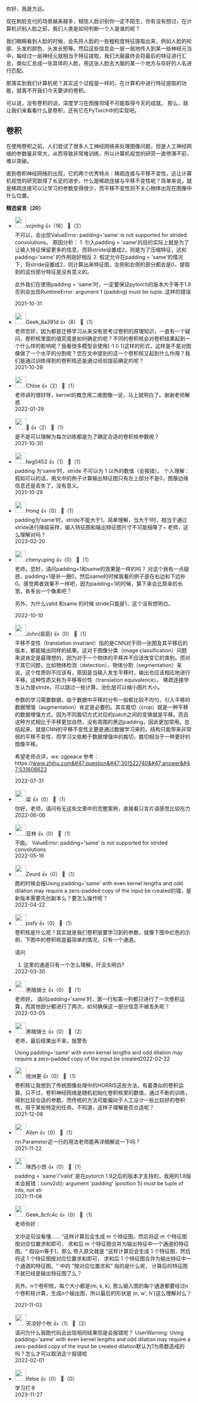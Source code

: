 你好，我是方远。

现在刷脸支付的场景越来越多，相信人脸识别你一定不陌生，你有没有想过，在计算机识别人脸之前，我们人类是如何判断一个人是谁的呢？

我们眼睛看到人脸的时候，会先将人脸的一些粗粒度特征提取出来，例如人脸的轮廓、头发的颜色、头发长短等。然后这些信息会一层一层地传入到某一些神经元当中，每经过一层神经元就相当于特征提取。我们大脑最终会将最后的特征进行汇总，类似汇总成一张具体的人脸，用这张人脸去大脑的某一个地方与存好的人名进行匹配。

那落实到我们计算机呢？其实这个过程是一样的，在计算机中进行特征提取的功能，就离不开我们今天要讲的卷积。

可以说，没有卷积的话，深度学习在图像领域不可能取得今天的成就。 那么，就让我们来看看什么是卷积，还有它在PyTorch中的实现吧。

## 卷积

在使用卷积之前，人们尝试了很多人工神经网络来处理图像问题，但是人工神经网络的参数量非常大，从而导致非常难训练，所以计算机视觉的研究一直停滞不前，难以突破。

直到卷积神经网络的出现，它的两个优秀特点：稀疏连接与平移不变性，这让计算机视觉的研究取得了长足的进步。什么是稀疏连接与平移不变性呢？简单来说，就是稀疏连接可以让学习的参数变得很少，而平移不变性则不关心物体出现在图像中什么位置。
<div><strong>精选留言（20）</strong></div><ul>
<li><img src="http://thirdwx.qlogo.cn/mmopen/vi_32/j24oyxHcpB5AMR9pMO6fITqnOFVOncnk2T1vdu1rYLfq1cN6Sj7xVrBVbCvHXUad2MpfyBcE4neBguxmjIxyiaQ/132" width="30px"><span>vcjmhg</span> 👍（16） 💬（2）<div>不可以，会出现ValueError: padding=&#39;same&#39; is not supported for strided convolutions。
原因分析：
1. 引入padding = &#39;same&#39;的目的实际上就是为了让输入特征保留更多的信息。而将stride设置成2，则是为了压缩特征，这和padding=&#39;same&#39; 的作用刚好相反
2. 假定允许在padding = &#39;same&#39;的情况下，将stride设置成2，则计算出来特征图，左侧和右侧的部分都会是0，提取到的这份部分特征是没有意义的。

此外我们在使用padding =  &#39;same&#39;时，一定要保证pytorch的版本大于等于1.9否则会出现RuntimeError: argument 1 (padding) must be tuple..这样的错误</div>2021-10-31</li><br/><li><img src="https://thirdwx.qlogo.cn/mmopen/vi_32/Q3auHgzwzM5RJskfTOqjCBNJ7dH0Th9L4yPsC8bXSpEpnJTtIfIMx0ia6icOt6UluD0rxBh2vF4xibQKfxRGfr9EA/132" width="30px"><span>Geek_8a391d</span> 👍（8） 💬（1）<div>老师您好，因为都是迁移学习从来没有思考过卷积的原理知识，一直有一个疑问，卷积核里面的值究竟是如何确定的呢？不同的卷积核会对卷积结果起到一个什么样的影响呢？我看很多模型会使用[-1 0 1]这样的形式，这样是不是对图像做了一个水平的分割呢？您在文中提到的这一个卷积核又起到什么作用？我们是通过训练得到的卷积核还是通过经验提前确定的呢？</div>2021-10-29</li><br/><li><img src="https://static001.geekbang.org/account/avatar/00/0f/55/99/4bdadfd3.jpg" width="30px"><span>Chloe</span> 👍（2） 💬（1）<div>老师讲的很好呀，kernel的概念用二维图像一说，马上就明白了。谢谢老师解惑</div>2022-01-29</li><br/><li><img src="https://static001.geekbang.org/account/avatar/00/1f/0b/f8/a9f695dc.jpg" width="30px"><span>🚶</span> 👍（2） 💬（1）<div>是不是可以理解为每次训练都是为了确定合适的卷积核参数呢？</div>2021-10-30</li><br/><li><img src="http://thirdwx.qlogo.cn/mmopen/vi_32/Q0j4TwGTfTKyEJx6dG2dMuMz6swdfjNuw3HMoEAbtxprfdBUAyRpLFayxmwEiaYLs224LuAdwWu55ENLgsI8U4w/132" width="30px"><span>lwg0452</span> 👍（1） 💬（1）<div>padding 为’same’时，stride 不可以为 1 以外的数值（会报错）。
个人理解：假如可以的话，用文中的例子计算输出特征图只有左上部分不是0，图像边缘信息还是丢失了，没有意义。</div>2021-10-29</li><br/><li><img src="https://static001.geekbang.org/account/avatar/00/11/be/6e/46a5da10.jpg" width="30px"><span>Hong</span> 👍（0） 💬（1）<div>padding为’same’时，stride不能大于1，简单理解，当大于1时，相当于通过stride进行降级采样，输入特征图和输出特征图尺寸不可能相等了~
老师，这么理解对吗？</div>2023-02-20</li><br/><li><img src="" width="30px"><span>chenyuping</span> 👍（0） 💬（1）<div>老师，您好，请问padding=1和same的效果是一样的吗？ 
对这个我有一点疑惑，padding=1是补一圈0，然后same的时候我看的例子是在右边和下边补0。感觉两者效果不一样吧，因为padding=1的时候，算下来会比原来的长宽，各多出一个像素吧？

另外，为什么valid 和same 的时候 stride只能是1，这个没有想明白。
</div>2022-10-10</li><br/><li><img src="https://static001.geekbang.org/account/avatar/00/12/02/2a/90e38b94.jpg" width="30px"><span>John(易筋)</span> 👍（0） 💬（1）<div>平移不变性（translation invariant）指的是CNN对于同一张图及其平移后的版本，都能输出同样的结果。这对于图像分类（image classification）问题来说肯定是最理想的，因为对于一个物体的平移并不应该改变它的类别。而对于其它问题，比如物体检测（detection）、物体分割（segmentation）来说，这个性质则不应该有，原因是当输入发生平移时，输出也应该相应地进行平移。这种性质又称为平移等价性（translation equivalence）。
稀疏连接学生认为是stride，可以跳过一些计算，池化层可以缩小图片大小。

参数的学习需要数据，由于数据中平移的分布一般都比较不均匀，引入平移的数据增强（augmentation）肯定是必要的。其实裁切（crop）就是一种平移的数据增强方式，因为不同裁切方式对应的patch之间的变换就是平移。而且这种方式相比于平移更加自然，没有周围的黑边padding，因此更加常用。总结起来，就是CNN的平移不变性主要是通过数据学习来的，结构只能带来非常弱的平移不变性，而学习又依赖于数据增强中的裁切，裁切相当于一种更好的图像平移。

希望老师点评，wx: zgpeace
参考：https:&#47;&#47;www.zhihu.com&#47;question&#47;301522740&#47;answer&#47;531606623</div>2022-07-31</li><br/><li><img src="https://static001.geekbang.org/account/avatar/00/1f/10/99/40e067d4.jpg" width="30px"><span>梁</span> 👍（0） 💬（1）<div>你好，老师，请问有无这些文章中的完整案例，直接看只言片语感觉比较吃力</div>2022-06-06</li><br/><li><img src="https://static001.geekbang.org/account/avatar/00/0f/8c/5c/3f164f66.jpg" width="30px"><span>亚林</span> 👍（0） 💬（1）<div>不能。
ValueError: padding=&#39;same&#39; is not supported for strided convolutions</div>2022-05-16</li><br/><li><img src="https://static001.geekbang.org/account/avatar/00/2c/8d/70/b0047299.jpg" width="30px"><span>Zeurd</span> 👍（0） 💬（1）<div>跑的时候会报Using padding=&#39;same&#39; with even kernel lengths and odd dilation may require a zero-padded copy of the input be created的错，是新版本需要先创副本么？要怎么操作呢？ </div>2022-04-22</li><br/><li><img src="https://static001.geekbang.org/account/avatar/00/11/5a/56/115c6433.jpg" width="30px"><span>jssfy</span> 👍（0） 💬（1）<div>卷积核是什么呢？其实就是我们卷积层要学习到的参数，就像下图中红色的示例，下图中的卷积核是最简单的情况，只有一个通道。

请问
1. 这里的通道只有一个怎么理解，玕没太明白?</div>2022-03-30</li><br/><li><img src="https://static001.geekbang.org/account/avatar/00/29/5d/3f/ad1fed4a.jpg" width="30px"><span>黑暗骑士</span> 👍（0） 💬（1）<div>老师好，
请问padding=&#39;same&#39;时，第一行和第一列都只进行了一次卷积运算，而其他部分都进行了两次，如何确保这一部分信息不被丢失呢？</div>2022-03-05</li><br/><li><img src="https://static001.geekbang.org/account/avatar/00/29/5d/3f/ad1fed4a.jpg" width="30px"><span>黑暗骑士</span> 👍（0） 💬（2）<div>老师，最后结果出不来，报警告

Using padding=&#39;same&#39; with even kernel lengths and odd dilation may require a zero-padded copy of the input be created</div>2022-02-22</li><br/><li><img src="https://static001.geekbang.org/account/avatar/00/14/0f/53/92a50f01.jpg" width="30px"><span>徐洲更</span> 👍（0） 💬（1）<div>卷积核让我想到了传统图像处理中的HORRIS这些方法，有着类似的卷积运算。只不过，卷积神经网络是随机初始化卷积核里的数值，通过不断的训练，得到比较合适的参数，而传统的方法可能偏向于人工设计一些比较好的卷积核，用于某些特定的任务。不知道，这样子理解是否合适呢？</div>2021-12-08</li><br/><li><img src="https://static001.geekbang.org/account/avatar/00/1a/86/23/f1dbd526.jpg" width="30px"><span>Allen</span> 👍（0） 💬（1）<div>nn.Parameter这一行的用法老师能再详细解说一下吗？</div>2021-11-22</li><br/><li><img src="https://static001.geekbang.org/account/avatar/00/2b/14/f3/175dc943.jpg" width="30px"><span>咪西小悠</span> 👍（0） 💬（1）<div>padding = &#39;same&#39;&#47;&#39;valid&#39; 是在pytorch 1.9之后的版本才支持的，我用的1.8版本会报错：conv2d(): argument &#39;padding&#39; (position 5) must be tuple of ints, not str</div>2021-11-08</li><br/><li><img src="https://thirdwx.qlogo.cn/mmopen/vi_32/Q3auHgzwzM7uYZvwhrLHsJICstGXaOvUNZnyq0aO7gF0OLicMyZAZFnRiaDyvM1lGxnEDP2VUMV3m6UjiazMmSNGQ/132" width="30px"><span>Geek_8cfc4c</span> 👍（0） 💬（1）<div>老师你好：

文中这句没看懂……
&quot;这样计算后会生成 m 个特征图，然后将这 m 个特征图按对应位置求和即可，
求和后 m 个特征图合并为输出特征中一个通道的特征图。&quot;
假设m等于1，那么 带入原文就是
&quot;这样计算后会生成 1 个特征图，然后将这 1 个特征图按对应位置求和即可，
求和后 1 个特征图合并为输出特征中一个通道的特征图。&quot; 中的 &quot;按对应位置求和&quot; 指的是什么呢，
计算后的特征图不就已经是输出特征图了么？

另外，n个卷积核，每个大小都是(m, k, k), 那么输入图的每个通道都要经过n个卷积核计算，生成n个输出图，所以最后的形状是
(n, w&#39;, h&#39;)这么理解对么？</div>2021-11-03</li><br/><li><img src="https://static001.geekbang.org/account/avatar/00/2b/5e/f9/96896116.jpg" width="30px"><span>天凉好个秋</span> 👍（1） 💬（2）<div>请问为什么我跑代码会出现相同结果但是会报错呢？
UserWarning: Using padding=&#39;same&#39; with even kernel lengths and odd dilation may require a zero-padded copy of the input be created
dilation默认为1为奇数造成的吗？怎么才可以取消这个报错呢</div>2022-02-01</li><br/><li><img src="https://static001.geekbang.org/account/avatar/00/26/eb/d7/90391376.jpg" width="30px"><span>ifelse</span> 👍（0） 💬（0）<div>学习打卡</div>2023-11-27</li><br/>
</ul>